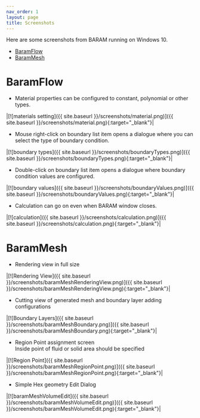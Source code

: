 ```yaml
---
nav_order: 1
layout: page
title: Screenshots
---
```


Here are some screenshots from BARAM running on Windows 10.

* [BaramFlow](#baramflow)
* [BaramMesh](#barammesh)


# BaramFlow


* Material properties can be configured to constant, polynomial or other types.

|[![materials setting]({{ site.baseurl }}/screenshots/material.png)]({{ site.baseurl }}/screenshots/material.png){:target="_blank"}|


* Mouse right-click on boundary list item opens a dialogue where you can select the type of boundary condition.

|[![boundary types]({{ site.baseurl }}/screenshots/boundaryTypes.png)]({{ site.baseurl }}/screenshots/boundaryTypes.png){:target="_blank"}|


* Double-click on boundary list item opens a dialogue where boundary condition values are configured.
 
|[![boundary values]({{ site.baseurl }}/screenshots/boundaryValues.png)]({{ site.baseurl }}/screenshots/boundaryValues.png){:target="_blank"}|


* Calculation can go on even when BARAM window closes.

|[![calculation]({{ site.baseurl }}/screenshots/calculation.png)]({{ site.baseurl }}/screenshots/calculation.png){:target="_blank"}|

# BaramMesh


* Rendering view in full size

|[![Rendering View]({{ site.baseurl }}/screenshots/baramMeshRenderingView.png)]({{ site.baseurl }}/screenshots/baramMeshRenderingView.png){:target="_blank"}|

* Cutting view of generated mesh and boundary layer adding configurations

|[![Boundary Layers]({{ site.baseurl }}/screenshots/baramMeshBoundary.png)]({{ site.baseurl }}/screenshots/baramMeshBoundary.png){:target="_blank"}|

* Region Point assignment screen   
Inside point of fluid or solid area should be specified

|[![Region Point]({{ site.baseurl }}/screenshots/baramMeshRegionPoint.png)]({{ site.baseurl }}/screenshots/baramMeshRegionPoint.png){:target="_blank"}|

* Simple Hex geometry Edit Dialog

|[![baramMeshVolumeEdit]({{ site.baseurl }}/screenshots/baramMeshVolumeEdit.png)]({{ site.baseurl }}/screenshots/baramMeshVolumeEdit.png){:target="_blank"}|

